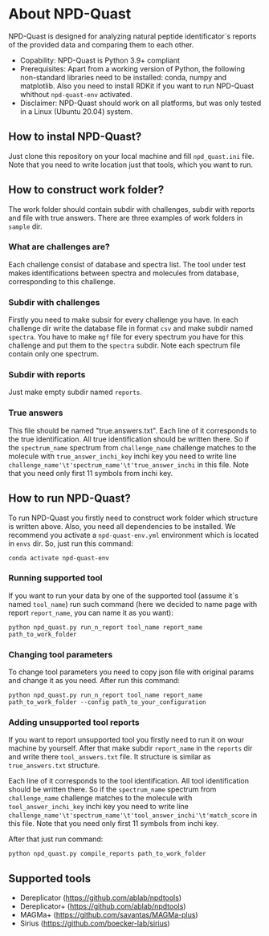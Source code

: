 # About NPD-Quast
NPD-Quast is designed for analyzing natural peptide identificator\`s reports of the provided data and comparing them to each other.

* Copability: NPD-Quast is Python 3.9+ compliant
* Prerequisites: Apart from a working version of Python, the following non-standard libraries need to be installed: conda, numpy and matplotlib. Also you need to install RDKit if you want to run NPD-Quast whithout `npd-quast-env` activated.
* Disclaimer: NPD-Quast should work on all platforms, but was only tested in a Linux (Ubuntu 20.04) system.

## How to instal NPD-Quast?
Just clone this repository on your local machine and fill `npd_quast.ini` file. Note that you need to write location just that tools, which you want to run.

## How to construct work folder?
The work folder should contain subdir with challenges, subdir with reports and file with true answers. There are three examples of work folders in `sample` dir.

### What are challenges are?
Each challenge consist of database and spectra list. The tool under test makes identifications between spectra and molecules from database, corresponding to this challenge.

### Subdir with challenges
Firstly you need to make subsir for every challenge you have. In each challenge dir write the database file in format `csv` and make subdir named `spectra`. You have to make `mgf` file for every spectrum you have for this challenge and put them to the `spectra` subdir. Note each spectrum file contain only one spectrum.

### Subdir with reports
Just make empty subdir named `reports`.

### True answers
This file should be named "true.answers.txt". Each line of it corresponds to the true identification. All true identification should be written there. So if the `spectrum_name` spectrum from `challenge_name` challenge matches to the molecule with `true_answer_inchi_key` inchi key you need to write line `challenge_name'\t'spectrum_name'\t'true_answer_inchi` in this file. Note that you need only first 11 symbols from inchi key.

## How to run NPD-Quast?
To run NPD-Quast you firstly need to construct work folder which structure is written above. Also, you need all dependencies to be installed. We recommend you activate a `npd-quast-env.yml` environment which is located in `envs` dir. So, just run this command:

```conda activate npd-quast-env```

### Running supported tool
If you want to run your data by one of the supported tool (assume it\`s named `tool_name`) run such command (here we decided to name page with report `report_name`, you can name it as you want):

```python npd_quast.py run_n_report tool_name report_name path_to_work_folder```

### Changing tool parameters
To change tool parameters you need to copy json file with original params and change it as you need. After run this command:

```python npd_quast.py run_n_report tool_name report_name path_to_work_folder --config path_to_your_configuration```

### Adding unsupported tool reports
If you want to report unsupported tool you firstly need to run it on wour machine by yourself. After that make subdir `report_name` in the `reports` dir and write there `tool_answers.txt` file. It structure is similar as `true_answers.txt` structure. 

Each line of it corresponds to the tool identification. All tool identification should be written there. So if the `spectrum_name` spectrum from `challenge_name` challenge matches to the molecule with `tool_answer_inchi_key` inchi key you need to write line `challenge_name'\t'spectrum_name'\t'tool_answer_inchi'\t'match_score` in this file. Note that you need only first 11 symbols from inchi key.

After that just run command:

```python npd_quast.py compile_reports path_to_work_folder```

## Supported tools
* Dereplicator (https://github.com/ablab/npdtools)
* Dereplicator+ (https://github.com/ablab/npdtools)
* MAGMa+ (https://github.com/savantas/MAGMa-plus)
* Sirius (https://github.com/boecker-lab/sirius)
